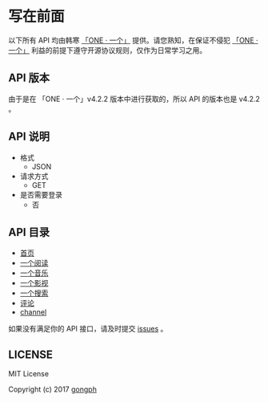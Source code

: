 # 写在前面
以下所有 API 均由韩寒 [「ONE · 一个」](http://wufazhuce.com/) 提供。请您熟知，在保证不侵犯 [「ONE · 一个」](http://wufazhuce.com/) 利益的前提下遵守开源协议规则，仅作为日常学习之用。

## API 版本
由于是在 「ONE · 一个」v4.2.2 版本中进行获取的，所以 API 的版本也是 v4.2.2 。

## API 说明
- 格式
  - JSON
- 请求方式
  - GET
- 是否需要登录
  - 否

## API 目录
- [首页](./index/README.md)
- [一个阅读](./reading/README.md)
- [一个音乐](./music/README.md)
- [一个影视](./movie/README.md)
- [一个搜索](./search/README.md)
- [评论](./comment/README.md)
- [channel](./channel/README.md)

如果没有满足你的 API 接口，请及时提交 [issues](https://github.com/gongph/one-api/issues) 。

## LICENSE 

MIT License

Copyright (c) 2017 [gongph](https://github.com/gongph)


